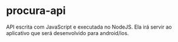 # procura-api
API escrita com JavaScript e executada no NodeJS. Ela irá servir ao aplicativo que será desenvolvido para android/ios.
